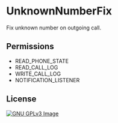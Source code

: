 # UnknownNumberFix

Fix unknown number on outgoing call.

## Permissions

* READ_PHONE_STATE
* READ_CALL_LOG
* WRITE_CALL_LOG
* NOTIFICATION_LISTENER

## License

[![GNU GPLv3 Image](https://www.gnu.org/graphics/gplv3-127x51.png)](https://www.gnu.org/licenses/gpl-3.0.en.html)
